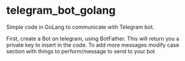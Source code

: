 # telegram_bot_golang

Simple code in GoLang to communicate with Telegram bot.

First, create a Bot on telegram, using BotFather.
This will return you a private key to insert in the code.
To add more messages modify case section with things to perform/message to send to your bot
